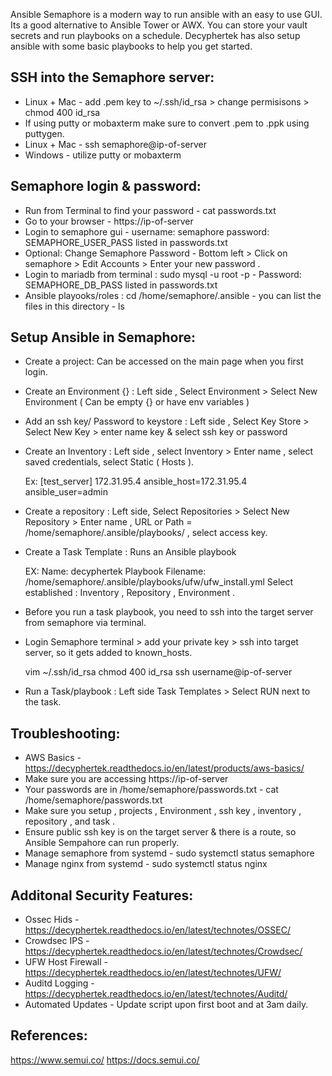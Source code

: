 Ansible Semaphore is a modern way to run ansible with an easy to use GUI. Its a good alternative to Ansible Tower
or AWX. You can store your vault secrets and run playbooks on a schedule. Decyphertek has also setup ansible with 
some basic playbooks to help you get started. 

SSH into the Semaphore server:
------------------------------

* Linux + Mac - add .pem key to ~/.ssh/id_rsa > change permisisons > chmod 400 id_rsa
* If using putty or mobaxterm make sure to convert .pem to .ppk using puttygen.
* Linux + Mac - ssh semaphore@ip-of-server
* Windows - utilize putty or mobaxterm

Semaphore login & password:
------------------------------

* Run from Terminal to find your password - cat passwords.txt
* Go to your browser - https://ip-of-server
* Login to semaphore gui - username: semaphore password: SEMAPHORE_USER_PASS listed in passwords.txt
* Optional: Change Semaphore Password - Bottom left > Click on semaphore > Edit Accounts > Enter your new password . 
* Login to mariadb from terminal : sudo mysql -u root -p  - Password: SEMAPHORE_DB_PASS listed in passwords.txt
* Ansible playooks/roles : cd /home/semaphore/.ansible - you can list the files in this directory - ls 

Setup Ansible in Semaphore: 
---------------------------

* Create a project:  Can be accessed on the main page when you first login.
* Create an Environment {} : Left side , Select Environment > Select New Environment ( Can be empty {} or have env variables )
* Add an ssh key/ Password to keystore : Left side , Select Key Store > Select New Key > enter name key & select ssh key or password
* Create an Inventory : Left side , select Inventory > Enter name , select saved credentials, select Static ( Hosts ).

    Ex:
    [test_server]
    172.31.95.4 ansible_host=172.31.95.4 ansible_user=admin

* Create a repository : Left side, Select Repositories > Select New Repository > Enter name , URL or Path = /home/semaphore/.ansible/playbooks/ , select access key.
* Create a Task Template : Runs an Ansible playbook

    EX:
    Name: decyphertek
    Playbook Filename: /home/semaphore/.ansible/playbooks/ufw/ufw_install.yml
    Select established : Inventory , Repository , Environment . 

* Before you run a task playbook, you need to ssh into the target server from semaphore via terminal. 
* Login Semaphore terminal > add your private key > ssh into target server, so it gets added to known_hosts.

    vim ~/.ssh/id_rsa 
    chmod 400 id_rsa 
    ssh username@ip-of-server

* Run a Task/playbook : Left side Task Templates > Select RUN next to the task.


Troubleshooting:
-----------------

* AWS Basics - https://decyphertek.readthedocs.io/en/latest/products/aws-basics/
* Make sure you are accessing https://ip-of-server
* Your passwords are in /home/semaphore/passwords.txt - cat /home/semaphore/passwords.txt
* Make sure you setup , projects , Environment , ssh key , inventory , repository , and task . 
* Ensure public ssh key is on the target server & there is a route, so Ansible Sempahore can run properly.
* Manage semaphore from systemd - sudo systemctl status semaphore
* Manage nginx from systemd - sudo systemctl status nginx

Additonal Security Features:
----------------------------

* Ossec Hids - https://decyphertek.readthedocs.io/en/latest/technotes/OSSEC/
* Crowdsec IPS - https://decyphertek.readthedocs.io/en/latest/technotes/Crowdsec/
* UFW Host Firewall - https://decyphertek.readthedocs.io/en/latest/technotes/UFW/
* Auditd Logging - https://decyphertek.readthedocs.io/en/latest/technotes/Auditd/
* Automated Updates - Update script upon first boot and at 3am daily.

References:
------------

https://www.semui.co/
https://docs.semui.co/